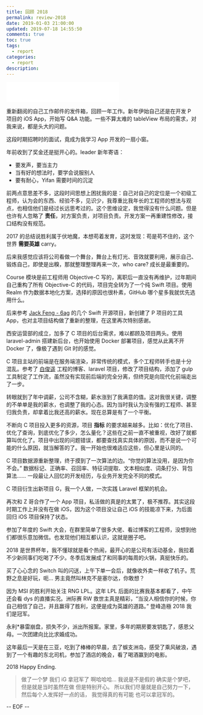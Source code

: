 ```yaml
---
title: 回顾 2018
permalink: review-2018
date: 2019-01-03 21:00:00
updated: 2019-07-18 14:55:50
comments: true
toc: true
tags:
  - report
categories:
  - report
description:
---
```


<iframe frameborder="no" border="0" marginwidth="0" marginheight="0" width=298 height=52 src="//music.163.com/outchain/player?type=2&id=476618833&auto=0&height=32"></iframe>
 
重新翻阅的自己工作邮件的发件箱，回顾一年工作。新年伊始自己还是在开发 P 项目的 iOS App，开始写 Q&A 功能。一些不算太难的 tableView 布局的需求，对我来说，都是头大的问题。

这段时期招聘时的面试，竟成为我学习 App 开发的一扇小窗。

年前收到了奖金还是挺开心的。leader 新年寄语：

- 要发声，要当主力
- 当有好的想法时，要学会说服别人
- 要有耐心，Yifan 需要时间的沉淀

前两点意思差不多，这段时间思想上困扰我的是：自己对自己的定位是一个初级工程师，认为会的东西、经验不多，见识少，我尊重比我年长的工程师的想法与观点，也相信他们是经过长远思考过的。这个思维设定，我觉得没有什么问题。但是也许有人忽略了 **责任**，对方案负责，对项目负责。开发方案一再重建性修改，接口结构没有规范。

2017 的总结说胜利属于伏地魔，本想苟着发育，这时发现：苟是苟不住的，这个世界 **需要英雄** carry。

后来我感觉应该将公司看做一个舞台，舞台上有灯光、音效就要利用，展示自己、锻炼自己，即使是出糗，那就整理整理再来一次，who care? 成长是最重要的。

Course 模块是前工程师用 Objective-C 写的，离职后一直没有再维护，过年期间自己重构了所有 Objective-C 的代码，项目完全转为了一个纯 Swift 项目。使用 Realm 作为数据本地化方案，选择的原因也很朴素，GitHub 哪个星多我就优先选用什么。

后来参考 [Jack Feng - 6ag](https://github.com/6ag) 的几个 Swift 开源项目，新创建了 P 项目的工具 App，也对主项目结构做了重新的整理，在这里再次特别感谢。

西安运营部的成立，加多了 C 项目的后台需求，难以都顾及项目两头。使用 laravel-admin 搭建新后台，也开始使用 Docker 部署项目，感觉从此离不开 Docker 了，像极了遇到 Git 时的感觉。

C 项目主站的前端是在服务端渲染，非常传统的模式，多个工程师转手也是十分混乱。参考了 [白俊遥](https://baijunyao.com/) 工程的博客、laravel 项目，修改了项目结构，添加了 gulp 工具制定了工作流，虽然没有实现前后端的完全分离，但终究是向现代化前端走出了一步。

转眼就到了年中调薪，公司不含糊，薪水涨到了我满意的值。这对我很关键，调整的不单单是我的薪水，也调整了我的心态。因为当时我认为没有强的工程师、甚至归我负责，却拿着比我还高的薪水。现在总算是有了一个平衡。

不断向 C 项目投入更多的资源，项目 **指标** 的要求越来越多。比如：优化了项目、优化了查询，到底优化了多少，怎么量化？这些在之前一直不被重视，改好了就都算叫优化了。项目中出现的问题错误，都要查找真实具体的原因，而不是说一个可能的什么原因，就当解答的了。我一开始也很难适应这些，但心里是认同的。

C 项目数据源重新整理，终于摸到了一次算法的边。“你觉的算法没用，是因为你不会。” 数据标记、正确率、召回率、特征词提取、文本相似度、词条打分、背包算法…… 一段最让人回忆的开发经历，与业务开发完全不同的模式。

C 项目衍生出新项目 G，我一个人做，一次实践 Laravel 框架的机会。

再次和 Z 哥合作了一个 App 项目，私活做的真是的太累了，极不推荐。其实这段时期工作上并没有在做 iOS，因为这个项目没让自己 iOS 的技能凉下来，为后面回归 iOS 项目保持了状态。

参加了年度的 Swift 大会，在群里简单了很多大佬、看过博客的工程师，没想到他们都很乐意加微信。也发现他们相互都认识，这就是圈子吧。

2018 是世界杯年，我不懂球就是看个热闹，最开心的是公司有活动基金，我拉着不少新同事们吃喝了不少。冬季后发展成了和同事的每周的火锅，真挺快乐的。

买了心心念的 Switch 叫的闪送，上午下单一会后，就像收外卖一样收了机子。荒野之息是好玩，呃… 男主竟然叫林克不是塞尔达，你敢想？

因为 MSI 的胜利开始关注 RNG LPL。这年 LPL 后面的比赛我基本都看了，中午还会看 dys 的直播实况。洲际赛 RW 救世主真是精彩，“当没人相信你的时候，你自己相信了自己，并且赢得了胜利，这便是成为英雄的道路。” 登峰造極 2018 我们是冠军。

永利\*暴雷崩盘，损失不少，派出所报案。家里，多年的期房要发钥匙了，感恩父母。一次团建向比比求婚成功。

这年最后一天是在三亚，吃到了棒棒的早晨，去了蜈支洲岛，感受了乘风破浪，遇到了一个有趣的东北司机，参加了酒店的晚会，看了喝酒赢到的电影。

2018 Happy Ending.

> 做了一个梦 我们 iG 拿冠军了 啊哈哈哈…
> 我说是不是假的 确实是个梦吧，
> 但是就是当时虽然在做 但是特别开心。
> 所以我们尽量就是自己努力一下，
> 然后每个人发挥好一点的话，
> 我觉得真的有可能 也可以拿冠军的。

-- EOF --
